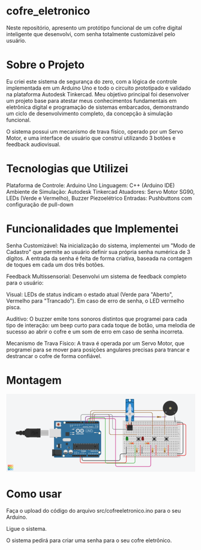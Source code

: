 # cofre_eletronico
Neste repositório, apresento um protótipo funcional de um cofre digital inteligente que desenvolvi, com senha totalmente customizável pelo usuário.

# Sobre o Projeto
Eu criei este sistema de segurança do zero, com a lógica de controle implementada em um Arduino Uno e todo o circuito prototipado e validado na plataforma Autodesk Tinkercad. Meu objetivo principal foi desenvolver um projeto base para atestar meus conhecimentos fundamentais em eletrônica digital e programação de sistemas embarcados, demonstrando um ciclo de desenvolvimento completo, da concepção à simulação funcional.

O sistema possui um mecanismo de trava físico, operado por um Servo Motor, e uma interface de usuário que construí utilizando 3 botões e feedback audiovisual.

# Tecnologias que Utilizei
Plataforma de Controle: Arduino Uno
Linguagem: C++ (Arduino IDE)
Ambiente de Simulação: Autodesk Tinkercad
Atuadores: Servo Motor SG90, LEDs (Verde e Vermelho), Buzzer Piezoelétrico
Entradas: Pushbuttons com configuração de pull-down

# Funcionalidades que Implementei
Senha Customizável: Na inicialização do sistema, implementei um "Modo de Cadastro" que permite ao usuário definir sua própria senha numérica de 3 dígitos. A entrada da senha é feita de forma criativa, baseada na contagem de toques em cada um dos três botões.

Feedback Multissensorial: Desenvolvi um sistema de feedback completo para o usuário:

Visual: LEDs de status indicam o estado atual (Verde para "Aberto", Vermelho para "Trancado"). Em caso de erro de senha, o LED vermelho pisca.

Auditivo: O buzzer emite tons sonoros distintos que programei para cada tipo de interação: um beep curto para cada toque de botão, uma melodia de sucesso ao abrir o cofre e um som de erro em caso de senha incorreta.

Mecanismo de Trava Físico: A trava é operada por um Servo Motor, que programei para se mover para posições angulares precisas para trancar e destrancar o cofre de forma confiável.

# Montagem

![Montagem do Circuito do Cofre Eletrônico](img/cofreeletro.png)

# Como usar

Faça o upload do código do arquivo src/cofreeletronico.ino para o seu Arduino.

Ligue o sistema.

O sistema pedirá para criar uma senha para o seu cofre eletrônico. 